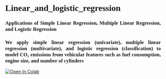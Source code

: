 <h1 style="text-align:justify;  font-family:'Times New Roman';">Linear_and_logistic_regression</h1>


<h3 style="text-align:justify;  font-family:'Times New Roman';">Applications of Simple Linear Regression, Multiple Linear Regression, and Logistic Regression</h3>



<h3 style="text-align:justify;  font-family:'Times New Roman';">We apply simple linear regression (univariate), multiple linear regression (multivariate), and logistic regression (classification) to model CO₂ emissions from vehicular features such as fuel consumption, engine size, and number of cylinders</h3>

[![Open In Colab](https://colab.research.google.com/assets/colab-badge.svg)](
https://colab.research.google.com/github/malviles/Linear_and_logistic_regression/blob/main/SimpleLinearRegression.ipynb)
